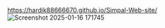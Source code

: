 https://hardik88666670.github.io/Simpal-Web-site/
![Screenshot 2025-01-16 171745](https://github.com/user-attachments/assets/da88cce0-2abd-427d-810c-f56a04f91485)
